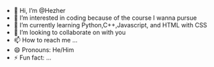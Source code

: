 - 👋 Hi, I’m @Hezher
- 👀 I’m interested in coding because of the course I wanna pursue
- 🌱 I’m currently learning Python,C++,Javascript, and HTML with CSS
- 💞️ I’m looking to collaborate on with you
- 📫 How to reach me ...
- 😄 Pronouns: He/Him
- ⚡ Fun fact: ...

<!---
Hezher/Hezher is a ✨ special ✨ repository because its `README.md` (this file) appears on your GitHub profile.
You can click the Preview link to take a look at your changes.
--->
